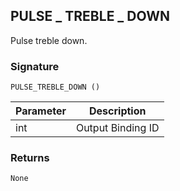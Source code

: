 ## PULSE \_ TREBLE \_ DOWN

Pulse treble down.


### Signature

`PULSE_TREBLE_DOWN ()`


| Parameter | Description |
| --- | --- |
| int | Output Binding ID |


### Returns

`None`